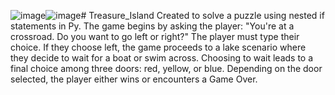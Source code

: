 ![image](https://github.com/user-attachments/assets/472c3d1e-2053-417f-988d-50f81d4cfd1d)![image](https://github.com/user-attachments/assets/984270d3-ce15-4800-9dc7-aac679f76897)# Treasure_Island
Created to solve a puzzle using nested if statements in Py.
The game begins by asking the player: "You're at a crossroad. Do you want to go left or right?" The player must type their choice. If they choose left, the game proceeds to a lake scenario where they decide to wait for a boat or swim across. Choosing to wait leads to a final choice among three doors: red, yellow, or blue. Depending on the door selected, the player either wins or encounters a Game Over.
